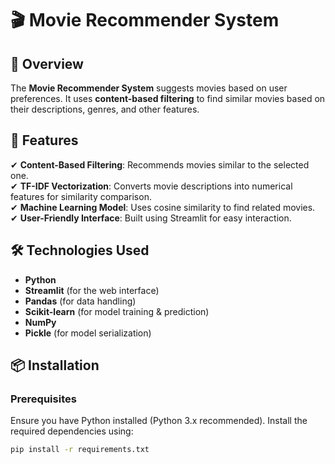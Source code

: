 # 🎬 Movie Recommender System  

## 📌 Overview  
The **Movie Recommender System** suggests movies based on user preferences. It uses **content-based filtering** to find similar movies based on their descriptions, genres, and other features.  

## 🚀 Features  
✔ **Content-Based Filtering**: Recommends movies similar to the selected one.  
✔ **TF-IDF Vectorization**: Converts movie descriptions into numerical features for similarity comparison.  
✔ **Machine Learning Model**: Uses cosine similarity to find related movies.  
✔ **User-Friendly Interface**: Built using Streamlit for easy interaction.  

## 🛠️ Technologies Used  
- **Python**  
- **Streamlit** (for the web interface)  
- **Pandas** (for data handling)  
- **Scikit-learn** (for model training & prediction)  
- **NumPy**  
- **Pickle** (for model serialization)  

## 📦 Installation  

### Prerequisites  
Ensure you have Python installed (Python 3.x recommended). Install the required dependencies using:  

```sh
pip install -r requirements.txt
